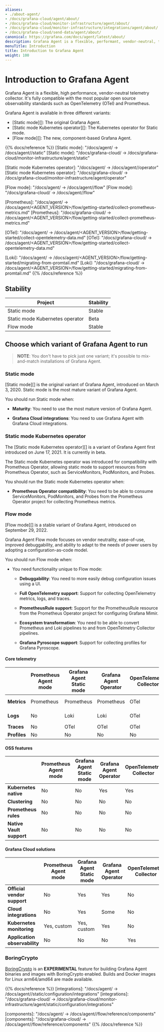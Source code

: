 ```yaml
---
aliases:
- ./about-agent/
- /docs/grafana-cloud/agent/about/
- /docs/grafana-cloud/monitor-infrastructure/agent/about/
- /docs/grafana-cloud/monitor-infrastructure/integrations/agent/about/
- /docs/grafana-cloud/send-data/agent/about/
canonical: https://grafana.com/docs/agent/latest/about/
description: Grafana Agent is a flexible, performant, vendor-neutral, telemetry collector
menuTitle: Introduction
title: Introduction to Grafana Agent
weight: 100
---
```


# Introduction to Grafana Agent

Grafana Agent is a flexible, high performance, vendor-neutral telemetry collector. It's fully compatible with the most popular open source observability standards such as OpenTelemetry (OTel) and Prometheus.

Grafana Agent is available in three different variants:

- [Static mode][]: The original Grafana Agent.
- [Static mode Kubernetes operator][]: The Kubernetes operator for Static mode.
- [Flow mode][]: The new, component-based Grafana Agent.

{{% docs/reference %}}
[Static mode]: "/docs/agent/ -> /docs/agent/<AGENT VERSION>/static"
[Static mode]: "/docs/grafana-cloud/ -> /docs/grafana-cloud/monitor-infrastructure/agent/static"

[Static mode Kubernetes operator]: "/docs/agent/ -> /docs/agent/<AGENT VERSION>/operator"
[Static mode Kubernetes operator]: "/docs/grafana-cloud/ -> /docs/grafana-cloud/monitor-infrastructure/agent/operator"

[Flow mode]: "/docs/agent/ -> /docs/agent/<AGENT VERSION>/flow"
[Flow mode]: "/docs/grafana-cloud/ -> /docs/agent/<AGENT VERSION>/flow"

[Prometheus]: "/docs/agent/ -> /docs/agent/<AGENT_VERSION>/flow/getting-started/collect-prometheus-metrics.md"
[Prometheus]: "/docs/grafana-cloud/ -> /docs/agent/<AGENT_VERSION>/flow/getting-started/collect-prometheus-metrics.md"

[OTel]: "/docs/agent/ -> /docs/agent/<AGENT_VERSION>/flow/getting-started/collect-opentelemetry-data.md"
[OTel]: "/docs/grafana-cloud/ -> /docs/agent/<AGENT_VERSION>/flow/getting-started/collect-opentelemetry-data.md"

[Loki]: "/docs/agent/ -> /docs/agent/<AGENT_VERSION>/flow/getting-started/migrating-from-promtail.md"
[Loki]: "/docs/grafana-cloud/ -> /docs/agent/<AGENT_VERSION>/flow/getting-started/migrating-from-promtail.md"
{{% /docs/reference %}}

## Stability

| Project | Stability |
| ------- | --------- |
| Static mode | Stable |
| Static mode Kubernetes operator | Beta |
| Flow mode | Stable |

## Choose which variant of Grafana Agent to run

> **NOTE**: You don't have to pick just one variant; it's possible to
> mix-and-match installations of Grafana Agent.

### Static mode

[Static mode][] is the original variant of Grafana Agent, introduced on
March 3, 2020. Static mode is the most mature variant of Grafana Agent.

You should run Static mode when:

* **Maturity**: You need to use the most mature version of Grafana Agent.

* **Grafana Cloud integrations**: You need to use Grafana Agent with Grafana Cloud integrations.

### Static mode Kubernetes operator

The [Static mode Kubernetes operator][] is a variant of Grafana Agent first
introduced on June 17, 2021. It is currently in beta.

The Static mode Kubernetes operator was introduced for compatibility with
Prometheus Operator, allowing static mode to support resources from Prometheus
Operator, such as ServiceMonitors, PodMonitors, and Probes.

You should run the Static mode Kubernetes operator when:

* **Prometheus Operator compatibility**: You need to be able to consume
  ServiceMonitors, PodMonitors, and Probes from the Prometheus Operator project
  for collecting Prometheus metrics.

### Flow mode

[Flow mode][] is a stable variant of Grafana Agent, introduced on
September 29, 2022.

Grafana Agent Flow mode focuses on vendor neutrality, ease-of-use,
improved debuggability, and ability to adapt to the needs of power
users by adopting a configuration-as-code model.

You should run Flow mode when:

* You need functionality unique to Flow mode:

  * **Debuggability**: You need to more easily debug configuration issues using
    a UI.

  * **Full OpenTelemetry support**: Support for collecting OpenTelemetry
    metrics, logs, and traces.

  * **PrometheusRule support**: Support for the PrometheusRule resource from
    the Prometheus Operator project for configuring Grafana Mimir.

  * **Ecosystem transformation**: You need to be able to convert Prometheus and
    Loki pipelines to and from OpenTelmetry Collector pipelines.

  * **Grafana Pyroscope support**: Support for collecting profiles for Grafana
    Pyroscope.

#### Core telemetry

|  |  Prometheus Agent mode | Grafana Agent Static mode | Grafana Agent Operator | OpenTelemetry Collector | Grafana Agent Flow mode |
| -- | -- | -- | -- | -- | -- |
| **Metrics**  | Prometheus | Prometheus | Prometheus | OTel | [Prometheus][], [OTel][] |
| **Logs**     | No | Loki | Loki | OTel | [Loki][], [OTel][] |
| **Traces**   | No | OTel | OTel | OTel | [OTel][] |
| **Profiles** | No | No | No | No | Pyroscope |

#### **OSS features**

|  |  Prometheus Agent mode | Grafana Agent Static mode | Grafana Agent Operator | OpenTelemetry Collector | Grafana Agent Flow mode |
| -- | -- | -- | -- | -- | -- |
| **Kubernetes native** | No | No | Yes | Yes | Yes |
| **Clustering** | No | No | No| No | No |
| **Prometheus rules** | No | No | No | No | Yes |
| **Native Vault support** | No | No | No | No | Yes |

#### Grafana Cloud solutions

|  |  Prometheus Agent mode | Grafana Agent Static mode | Grafana Agent Operator | OpenTelemetry Collector | Grafana Agent Flow mode |
| -- | -- | -- | -- | -- | -- |
| **Official vendor support**  | No | Yes | Yes | No | Yes |
| **Cloud integrations** | No | Yes | Some | No | Some |
| **Kubernetes monitoring** | Yes, custom | Yes, custom | Yes | No | Yes |
| **Application observability** | No | No | No | Yes | Yes |


### BoringCrypto

[BoringCrypto](https://pkg.go.dev/crypto/internal/boring) is an **EXPERIMENTAL** feature for building Grafana Agent
binaries and images with BoringCrypto enabled. Builds and Docker images for Linux arm64/amd64 are made available.

{{% docs/reference %}}
[integrations]: "/docs/agent/ -> /docs/agent/<AGENT VERSION>/static/configuration/integrations"
[integrations]: "/docs/grafana-cloud/ -> /docs/grafana-cloud/monitor-infrastructure/agent/static/configuration/integrations"

[components]: "/docs/agent/ -> /docs/agent/<AGENT VERSION>/flow/reference/components"
[components]: "/docs/grafana-cloud/ -> /docs/agent/<AGENT VERSION>/flow/reference/components"
{{% /docs/reference %}}
